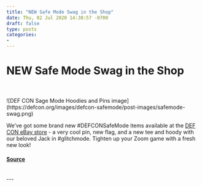 ```yaml
---
title: "NEW Safe Mode Swag in the Shop"
date: Thu, 02 Jul 2020 14:38:57 -0700
draft: false
type: posts
categories: 
- 
---
```

# NEW Safe Mode Swag in the Shop

<br/>

<br/>
![DEF CON Sage Mode Hoodies and Pins image](https://defcon.org/images/defcon-safemode/post-images/safemode-swag.png)  
  
  

We’ve got some brand new #DEFCONSafeMode items available at the [DEF CON eBay store](https://www.ebay.com/str/defconcommunications) - a very cool pin, new flag, and a new tee and hoody with our beloved Jack in #glitchmode. Tighten up your Zoom game with a fresh new look!

#### [Source](https://www.ebay.com/str/defconcommunications)

<br/>
---
